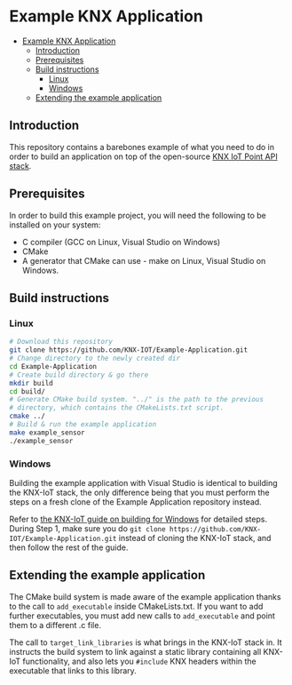 # Example KNX Application
<!-- TOC -->

- [Example KNX Application](#example-knx-application)
  - [Introduction](#introduction)
  - [Prerequisites](#prerequisites)
  - [Build instructions](#build-instructions)
    - [Linux](#linux)
    - [Windows](#windows)
  - [Extending the example application](#extending-the-example-application)

<!-- /TOC -->

## Introduction

This repository contains a barebones example of what you need to do in order to
build an application on top of the open-source [KNX IoT Point API stack](https://github.com/KNX-IOT/KNX-IOT-STACK).

## Prerequisites

In order to build this example project, you will need the following to be installed
on your system:

- C compiler (GCC on Linux, Visual Studio on Windows)
- CMake
- A generator that CMake can use - make on Linux, Visual Studio on Windows.

## Build instructions

### Linux

```bash
# Download this repository
git clone https://github.com/KNX-IOT/Example-Application.git
# Change directory to the newly created dir
cd Example-Application
# Create build directory & go there
mkdir build
cd build/
# Generate CMake build system. "../" is the path to the previous
# directory, which contains the CMakeLists.txt script.
cmake ../
# Build & run the example application
make example_sensor
./example_sensor
```

### Windows

Building the example application with Visual Studio is identical to building
the KNX-IoT stack, the only difference being that you must perform the steps
on a fresh clone of the Example Application repository instead.

Refer to [the KNX-IoT guide on building for Windows](https://knx-iot.github.io/building_windows/) for detailed steps.
During Step 1, make sure you do `git clone https://github.com/KNX-IOT/Example-Application.git`
instead of cloning the KNX-IoT stack, and then follow the rest of the guide.

## Extending the example application

The CMake build system is made aware of the example application thanks to the
call to `add_executable` inside CMakeLists.txt. If you want to add further
executables, you must add new calls to `add_executable` and point them to a
different .c file.

The call to `target_link_libraries` is what brings in the KNX-IoT stack in.
It instructs the build system to link against a static library containing
all KNX-IoT functionality, and also lets you `#include` KNX headers within
the executable that links to this library.
